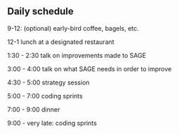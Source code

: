 

## Daily schedule

9-12: (optional) early-bird coffee, bagels, etc. 

12-1 lunch at a designated restaurant 

1:30 - 2:30 talk on improvements made to SAGE 

3:00 - 4:00 talk on what SAGE needs in order to improve 

4:30 - 5:00 strategy session 

5:00 - 7:00 coding sprints 

7:00 - 9:00 dinner 

9:00 - very late:  coding sprints 

